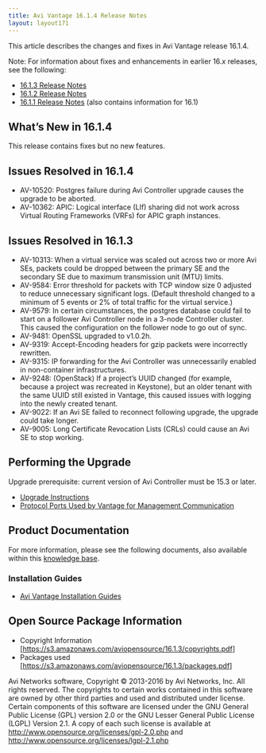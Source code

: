 ```yaml
---
title: Avi Vantage 16.1.4 Release Notes
layout: layout171
---
```

This article describes the changes and fixes in Avi Vantage release 16.1.4.

Note: For information about fixes and enhancements in earlier 16.*x* releases, see the following:

* <a href="{% vpath %}/avi-vantage-16-1-3-release-notes">16.1.3 Release Notes</a>
* <a href="{% vpath %}/avi-vantage-16-1-2-release-notes">16.1.2 Release Notes</a>
* <a href="{% vpath %}/avi-vantage-16-1-1-release-notes">16.1.1 Release Notes</a> (also contains information for 16.1)

## What’s New in 16.1.4

This release contains fixes but no new features.

## Issues Resolved in 16.1.4

* AV-10520: Postgres failure during Avi Controller upgrade causes the upgrade to be aborted.
* AV-10362: APIC: Logical interface (LIf) sharing did not work across Virtual Routing Frameworks (VRFs) for APIC graph instances. 

## Issues Resolved in 16.1.3

* AV-10313: When a virtual service was scaled out across two or more Avi SEs, packets could be dropped between the primary SE and the secondary SE due to maximum transmission unit (MTU) limits.
* AV-9584: Error threshold for packets with TCP window size 0 adjusted to reduce unnecessary significant logs. (Default threshold changed to a minimum of 5 events or 2% of total traffic for the virtual service.)
* AV-9579: In certain circumstances, the postgres database could fail to start on a follower Avi Controller node in a 3-node Controller cluster. This caused the configuration on the follower node to go out of sync.
* AV-9481: OpenSSL upgraded to v1.0.2h.
* AV-9319: Accept-Encoding headers for gzip packets were incorrectly rewritten.
* AV-9315: IP forwarding for the Avi Controller was unnecessarily enabled in non-container infrastructures.
* AV-9248: (OpenStack) If a project’s UUID changed (for example, because a project was recreated in Keystone), but an older tenant with the same UUID still existed in Vantage, this caused issues with logging into the newly created tenant.
* AV-9022: If an Avi SE failed to reconnect following upgrade, the upgrade could take longer.
* AV-9005: Long Certificate Revocation Lists (CRLs) could cause an Avi SE to stop working. 

## Performing the Upgrade

Upgrade prerequisite: current version of Avi Controller must be 15.3 or later.

* <a href="{% vpath %}/upgrading-the-avi-vantage-software/">Upgrade Instructions</a>
* <a href="{% vpath %}/protocol-ports-used-by-avi-vantage-for-management-communication/">Protocol Ports Used by Vantage for Management Communication</a>

## Product Documentation

For more information, please see the following documents, also available within this <a href="{% vpath %}/">knowledge base</a>.

### Installation Guides

* <a href="{% vpath %}/installation-guides/">Avi Vantage Installation Guides</a>

## Open Source Package Information

* Copyright Information [<a href="https://s3.amazonaws.com/aviopensource/16.1.3/copyrights.pdf">https://s3.amazonaws.com/aviopensource/16.1.3/copyrights.pdf</a>]
* Packages used [<a href="https://s3.amazonaws.com/aviopensource/16.1.3/packages.pdf">https://s3.amazonaws.com/aviopensource/16.1.3/packages.pdf</a>] 

Avi Networks software, Copyright © 2013-2016 by Avi Networks, Inc. All rights reserved. The copyrights to certain works contained in this software are owned by other third parties and used and distributed under license. Certain components of this software are licensed under the GNU General Public License (GPL) version 2.0 or the GNU Lesser General Public License (LGPL) Version 2.1. A copy of each such license is available at <a href="http://www.opensource.org/licenses/gpl-2.0.php">http://www.opensource.org/licenses/gpl-2.0.php</a> and <a href="http://www.opensource.org/licenses/lgpl-2.1.php">http://www.opensource.org/licenses/lgpl-2.1.php</a>

